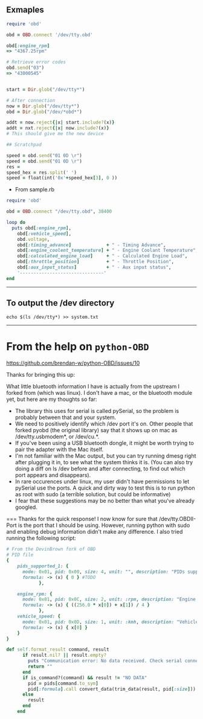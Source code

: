 ## Exmaples

```ruby
require 'obd'

obd = OBD.connect '/dev/tty.obd'

obd[:engine_rpm]
=> "4367.25rpm"

# Retrieve error codes
obd.send("03")
=> "43000545"
```


```ruby

start = Dir.glob("/dev/tty*")

# After connection
now = Dir.glob("/dev/tty*")
obd = Dir.glob("/dev/*obd*")

addt = now.reject{|x| start.include?(x)}
addt = nxt.reject{|x| now.include?(x)}
# This should give me the new device

```

```ruby
## Scratchpad

speed = obd.send("01 0D \r")
speed = obd.send("01 0D \r")
res = 
speed_hex = res.split(' ')
speed = float(int('0x'+speed_hex[3], 0 ))
```

- From sample.rb
```ruby
require 'obd'

obd = OBD.connect "/dev/tty.obd", 38400

loop do
  puts obd[:engine_rpm],
    obd[:vehicle_speed],
    obd.voltage,
    obd[:timing_advance]             + " - Timing Advance",
    obd[:engine_coolent_temperature] + " - Engine Coolant Temperature",
    obd[:calculated_engine_load]     + " - Calculated Engine Load",
    obd[:throttle_position]          + " - Throttle Position",
    obd[:aux_input_status]           + " - Aux input status",
    '-------------------------------'
end
```
---

## To output the /dev directory
`echo $(ls /dev/tty*) >> system.txt`

---
# From the help on `python-OBD`
https://github.com/brendan-w/python-OBD/issues/10

Thanks for bringing this up:

What little bluetooth information I have is actually from the upstream I forked from (which was linux). I don't have a mac, or the bluetooth module yet, but here are my thoughts so far:

- The library this uses for serial is called pySerial, so the problem is probably between that and your system.
- We need to positively identify which /dev port it's on. Other people that forked pyobd (the original library) say that it shows up on mac as /dev/tty.usbmodem*, or /dev/cu.*.
- If you've been using a USB bluetooth dongle, it might be worth trying to pair the adapter with the Mac itself.
- I'm not familiar with the Mac output, but you can try running dmesg right after plugging it in, to see what the system thinks it is. (You can also try doing a diff on ls /dev before and after connecting, to find out which port appears and disappears).
- In rare occurences under linux, my user didn't have permissions to let pySerial use the ports. A quick and dirty way to test this is to run python as root with sudo (a terrible solution, but could be informative)
- I fear that these suggestions may be no better than what you've already googled.
 
===
Thanks for the quick response! I now know for sure that /dev/tty.OBDII-Port is the port that I should be using. However, running python with sudo and enabling debug information didn't make any difference. I also tried running the following script:


``` ruby
# From the DevinBrown fork of OBD 
# PID file
{
    pids_supported_1: {
      mode: 0x01, pid: 0x00, size: 4, unit: "", description: "PIDs supported [01 - 20]",
      formula: -> (x) { 0 } #TODO
            },

    engine_rpm: {
      mode: 0x01, pid: 0x0C, size: 2, unit: :rpm, description: "Engine RPM",
      formula: -> (x) { ((256.0 * x[0]) + x[1]) / 4 }
            },
    vehicle_speed: {
      mode: 0x01, pid: 0x0D, size: 1, unit: :kmh, description: "Vehicle speed",
      formula: -> (x) { x[0] }
    }
}

def self.format_result command, result
      if result.nil? || result.empty?
        puts "Communication error: No data received. Check serial connection..."
        return ""
      end
      if is_command?(command) && result != "NO DATA"
        pid = pids[command.to_sym]
        pid[:formula].call convert_data(trim_data(result, pid[:size]))
      else
        result
      end
    end
